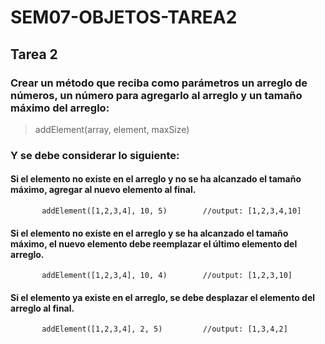 # SEM07-OBJETOS-TAREA2
## Tarea 2

### Crear un método que reciba como parámetros un arreglo de números, un número para agregarlo al arreglo y un tamaño máximo del arreglo:
   >addElement(array, element, maxSize)
### Y se debe considerar lo siguiente:

   #### Si el elemento no existe en el arreglo y no se ha alcanzado el tamaño máximo, agregar al nuevo elemento al final.
           addElement([1,2,3,4], 10, 5)        //output: [1,2,3,4,10]

   #### Si el elemento no existe en el arreglo y se ha alcanzado el tamaño máximo, el nuevo elemento debe reemplazar el último elemento del arreglo.
           addElement([1,2,3,4], 10, 4)        //output: [1,2,3,10]

   #### Si el elemento ya existe en el arreglo, se debe desplazar el elemento del arreglo al final.
           addElement([1,2,3,4], 2, 5)         //output: [1,3,4,2]
